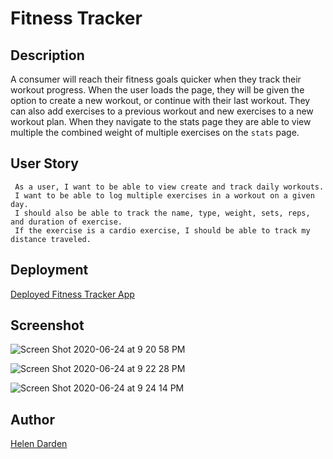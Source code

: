 # Fitness Tracker

## Description

A consumer will reach their fitness goals quicker when they track their workout progress. When the user loads the page, they will be given the option to create a new workout, or continue with their last workout. They can also add exercises to a previous workout and new exercises to a new workout plan. When they navigate to the stats page they are able to view multiple the combined weight of multiple exercises on the `stats` page.


## User Story

```
 As a user, I want to be able to view create and track daily workouts. 
 I want to be able to log multiple exercises in a workout on a given day. 
 I should also be able to track the name, type, weight, sets, reps, and duration of exercise. 
 If the exercise is a cardio exercise, I should be able to track my distance traveled.

```

## Deployment

[Deployed Fitness Tracker App](https://thawing-bayou-60295.herokuapp.com/)


## Screenshot

![Screen Shot 2020-06-24 at 9 20 58 PM](https://user-images.githubusercontent.com/63661120/85642877-a9328f00-b660-11ea-99c5-36ba883bc7d5.png)

![Screen Shot 2020-06-24 at 9 22 28 PM](https://user-images.githubusercontent.com/63661120/85642953-d5e6a680-b660-11ea-9697-1a2d0f2b3fce.png)

![Screen Shot 2020-06-24 at 9 24 14 PM](https://user-images.githubusercontent.com/63661120/85643061-16462480-b661-11ea-8023-c4e31fee2115.png)

## Author

[Helen Darden](https://github.com/hdarden)
